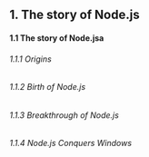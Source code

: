 <h2>1. The story of Node.js</h2>

<h4>1.1 The story of Node.jsa</h4>

<h6>1.1.1 Origins</h6>

<h6>1.1.2 Birth of Node.js </h6>

<h6>1.1.3 Breakthrough of Node.js</h6>

<h6>1.1.4 Node.js Conquers Windows</h6>
